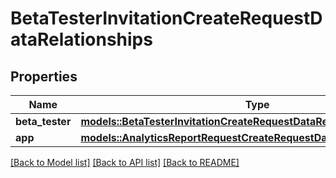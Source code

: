 # BetaTesterInvitationCreateRequestDataRelationships

## Properties

Name | Type | Description | Notes
------------ | ------------- | ------------- | -------------
**beta_tester** | [**models::BetaTesterInvitationCreateRequestDataRelationshipsBetaTester**](BetaTesterInvitationCreateRequest_data_relationships_betaTester.md) |  | 
**app** | [**models::AnalyticsReportRequestCreateRequestDataRelationshipsApp**](AnalyticsReportRequestCreateRequest_data_relationships_app.md) |  | 

[[Back to Model list]](../README.md#documentation-for-models) [[Back to API list]](../README.md#documentation-for-api-endpoints) [[Back to README]](../README.md)



